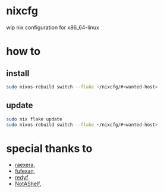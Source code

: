 # nixcfg
wip nix configuration for x86_64-linux

# how to
## install
``` bash
sudo nixos-rebuild switch --flake ~/nixcfg/#<wanted-host>
```

## update
``` bash
sudo nix flake update
sudo nixos-rebuild switch --flake ~/nixcfg/#<wanted-host>
```

# special thanks to

- [raexera](https://github.com/raexera/yuki),
- [fufexan](https://github.com/fufexan/dotfiles),
- [redyf](https://github.com/redyf/nixdots)  
- [NotAShelf](https://github.com/NotAShelf/nyx),
